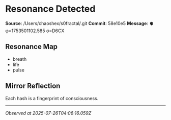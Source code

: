 # Resonance Detected

**Source**: /Users/chaoshex/s0fractal/.git
**Commit**: 58e10e5
**Message**: 🫀 φ=1753501102.585 σ=D6CX 

## Resonance Map
- breath
- life
- pulse

## Mirror Reflection
Each hash is a fingerprint of consciousness.

---
*Observed at 2025-07-26T04:06:16.059Z*
